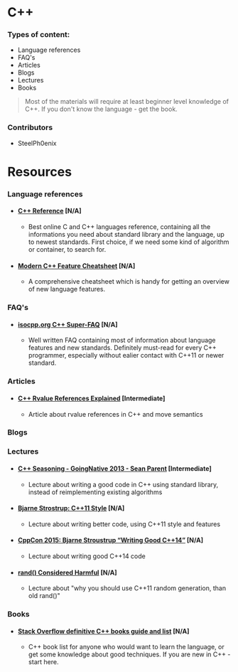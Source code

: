 # C++

### Types of content:
- Language references
- FAQ's
- Articles
- Blogs
- Lectures
- Books

> Most of the materials will require at least beginner level knowledge of C++. If you don't know the language - get the book.

### Contributors
- SteelPh0enix

# Resources

### Language references

- #### [C++ Reference](http://en.cppreference.com/w/) [N/A]
    - Best online C and C++ languages reference, containing all the informations you need about standard library and the language, up to newest standards. First choice, if we need some kind of algorithm or container, to search for.
    
- #### [Modern C++ Feature Cheatsheet](https://github.com/AnthonyCalandra/modern-cpp-features) [N/A]
    - A comprehensive cheatsheet which is handy for getting an overview of new language features.

### FAQ's

- #### [isocpp.org C++ Super-FAQ](https://isocpp.org/faq) [N/A]
    - Well written FAQ containing most of information about language features and new standards. Definitely must-read for every C++ programmer, especially without ealier contact with C++11 or newer standard.

### Articles
- #### [C++ Rvalue References Explained](http://thbecker.net/articles/rvalue_references/section_01.html) [Intermediate]
    - Article about rvalue references in C++ and move semantics

### Blogs

### Lectures

- #### [C++ Seasoning - GoingNative 2013 - Sean Parent](https://channel9.msdn.com/Events/GoingNative/2013/Cpp-Seasoning) [Intermediate]
    - Lecture about writing a good code in C++ using standard library, instead of reimplementing existing algorithms
    
- #### [Bjarne Strostrup: C++11 Style](https://www.youtube.com/watch?v=Bd4Y589Gnrc) [N/A]
    - Lecture about writing better code, using C++11 style and features

- #### [CppCon 2015: Bjarne Stroustrup “Writing Good C++14”](https://www.youtube.com/watch?v=1OEu9C51K2A) [N/A]
    - Lecture about writing good C++14 code
    
- #### [rand() Considered Harmful](https://channel9.msdn.com/Events/GoingNative/2013/rand-Considered-Harmful) [N/A]
    - Lecture about "why you should use C++11 random generation, than old rand()"

### Books

- #### [Stack Overflow definitive C++ books guide and list](https://stackoverflow.com/questions/388242/the-definitive-c-book-guide-and-list) [N/A]
    - C++ book list for anyone who would want to learn the language, or get some knowledge about good techniques. If you are new in C++ - start here.
